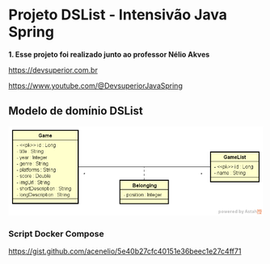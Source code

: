 # Projeto DSList - Intensivão Java Spring

**1. Esse projeto foi realizado junto ao professor Nélio Akves**

https://devsuperior.com.br<br>

https://www.youtube.com/@DevsuperiorJavaSpring

## Modelo de domínio DSList

![Modelo de domínio DSList](https://raw.githubusercontent.com/devsuperior/java-spring-dslist/main/resources/dslist-model.png)


### Script Docker Compose

https://gist.github.com/acenelio/5e40b27cfc40151e36beec1e27c4ff71
